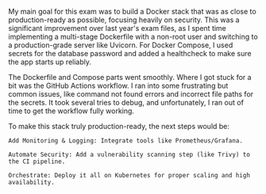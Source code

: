 My main goal for this exam was to build a Docker stack that was as close to production-ready as possible, focusing heavily on security. This was a significant improvement over last year's exam files, as I spent time implementing a multi-stage Dockerfile with a non-root user and switching to a production-grade server like Uvicorn. For Docker Compose, I used secrets for the database password and added a healthcheck to make sure the app starts up reliably.

The Dockerfile and Compose parts went smoothly. Where I got stuck for a bit was the GitHub Actions workflow. I ran into some frustrating but common issues, like command not found errors and incorrect file paths for the secrets. It took several tries to debug, and unfortunately, I ran out of time to get the workflow fully working.

To make this stack truly production-ready, the next steps would be:

    Add Monitoring & Logging: Integrate tools like Prometheus/Grafana.

    Automate Security: Add a vulnerability scanning step (like Trivy) to the CI pipeline.

    Orchestrate: Deploy it all on Kubernetes for proper scaling and high availability.
